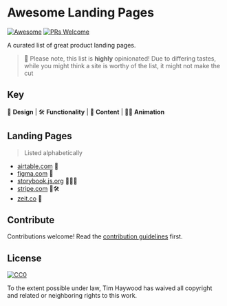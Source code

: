 # Awesome Landing Pages
[![Awesome](https://awesome.re/badge.svg)](https://awesome.re)
[![PRs Welcome](https://img.shields.io/badge/PRs-welcome-blueviolet.svg?style=flat)](http://makeapullrequest.com)

A curated list of great product landing pages.

> 👋 Please note, this list is **highly** opinionated!
> Due to differing tastes, while you might think a site is worthy of the list, it might not make the cut

## Key

🎨 **Design** | 🛠 **Functionality** | 📝 **Content** | 💃🏽 **Animation**

## Landing Pages

> Listed alphabetically

- [airtable.com](https://airtable.com/) 🎨
- [figma.com](https://www.figma.com/) 📝
- [storybook.js.org](https://storybook.js.org/) 📝💃🏽
- [stripe.com](https://stripe.com/) 🎨🛠
- [zeit.co](https://zeit.co/) 🎨

## Contribute

Contributions welcome! Read the [contribution guidelines](contributing.md) first.


## License

[![CC0](https://mirrors.creativecommons.org/presskit/buttons/88x31/svg/cc-zero.svg)](https://creativecommons.org/publicdomain/zero/1.0)

To the extent possible under law, Tim Haywood has waived all copyright and
related or neighboring rights to this work.
